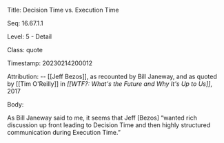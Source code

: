 Title:  Decision Time vs. Execution Time

Seq:    16.67.1.1

Level:  5 - Detail

Class:  quote

Timestamp: 20230214200012

Attribution: -- [[Jeff Bezos]], as recounted by Bill Janeway, and as quoted by [[Tim O'Reilly]] in *[[WTF?: What's the Future and Why It's Up to Us]]*, 2017

Body:

As Bill Janeway said to me, it seems that Jeff [Bezos] “wanted rich discussion up front leading to Decision Time and then highly structured communication during Execution Time.”

